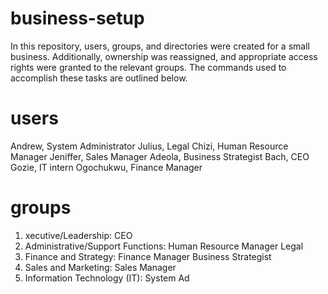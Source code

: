 # business-setup
In this repository, users, groups, and directories were created for a small business. Additionally, ownership was reassigned, and appropriate access rights were granted to the relevant groups. The commands used to accomplish these tasks are outlined below.
# users
Andrew, System Administrator
Julius, Legal
Chizi, Human Resource Manager
Jeniffer, Sales Manager
Adeola, Business Strategist
Bach, CEO
Gozie, IT intern
Ogochukwu, Finance Manager 
 # groups
 1. xecutive/Leadership:
		CEO
2. Administrative/Support Functions:
		Human Resource Manager
		Legal
3. Finance and Strategy:
		Finance Manager
		Business Strategist
4. Sales and Marketing:
		Sales Manager
5. Information Technology (IT):
		System Ad
